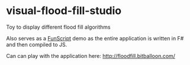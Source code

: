 # visual-flood-fill-studio

Toy to display different flood fill algorithms

Also serves as a [FunScript](http://funscript.info/) demo as the entire application is written in F# and then compiled to JS.

Can can play with the application here: http://floodfill.bitballoon.com/
